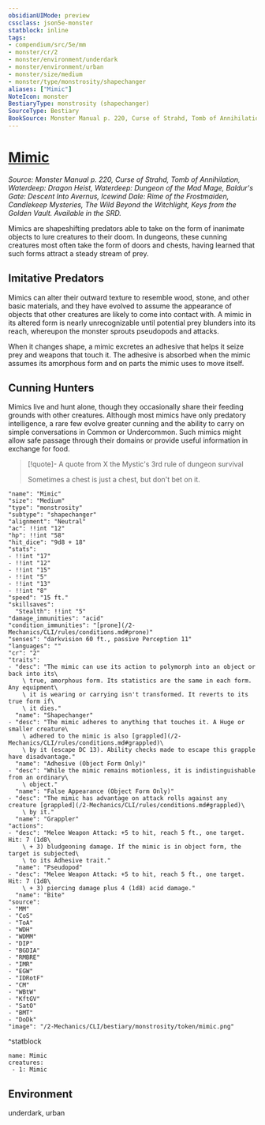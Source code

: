 ```yaml
---
obsidianUIMode: preview
cssclass: json5e-monster
statblock: inline
tags:
- compendium/src/5e/mm
- monster/cr/2
- monster/environment/underdark
- monster/environment/urban
- monster/size/medium
- monster/type/monstrosity/shapechanger
aliases: ["Mimic"]
NoteIcon: monster
BestiaryType: monstrosity (shapechanger)
SourceType: Bestiary
BookSource: Monster Manual p. 220, Curse of Strahd, Tomb of Annihilation, Waterdeep: Dragon Heist, Waterdeep: Dungeon of the Mad Mage, Baldur's Gate: Descent Into Avernus, Icewind Dale: Rime of the Frostmaiden, Candlekeep Mysteries, The Wild Beyond the Witchlight, Keys from the Golden Vault. Available in the SRD.
---
```

# [Mimic](2-Mechanics/CLI/bestiary/monstrosity/mimic.md)
*Source: Monster Manual p. 220, Curse of Strahd, Tomb of Annihilation, Waterdeep: Dragon Heist, Waterdeep: Dungeon of the Mad Mage, Baldur's Gate: Descent Into Avernus, Icewind Dale: Rime of the Frostmaiden, Candlekeep Mysteries, The Wild Beyond the Witchlight, Keys from the Golden Vault. Available in the SRD.*  

Mimics are shapeshifting predators able to take on the form of inanimate objects to lure creatures to their doom. In dungeons, these cunning creatures most often take the form of doors and chests, having learned that such forms attract a steady stream of prey.

## Imitative Predators

Mimics can alter their outward texture to resemble wood, stone, and other basic materials, and they have evolved to assume the appearance of objects that other creatures are likely to come into contact with. A mimic in its altered form is nearly unrecognizable until potential prey blunders into its reach, whereupon the monster sprouts pseudopods and attacks.

When it changes shape, a mimic excretes an adhesive that helps it seize prey and weapons that touch it. The adhesive is absorbed when the mimic assumes its amorphous form and on parts the mimic uses to move itself.

## Cunning Hunters

Mimics live and hunt alone, though they occasionally share their feeding grounds with other creatures. Although most mimics have only predatory intelligence, a rare few evolve greater cunning and the ability to carry on simple conversations in Common or Undercommon. Such mimics might allow safe passage through their domains or provide useful information in exchange for food.

> [!quote]- A quote from X the Mystic's 3rd rule of dungeon survival  
> 
> Sometimes a chest is just a chest, but don't bet on it.


```statblock
"name": "Mimic"
"size": "Medium"
"type": "monstrosity"
"subtype": "shapechanger"
"alignment": "Neutral"
"ac": !!int "12"
"hp": !!int "58"
"hit_dice": "9d8 + 18"
"stats":
- !!int "17"
- !!int "12"
- !!int "15"
- !!int "5"
- !!int "13"
- !!int "8"
"speed": "15 ft."
"skillsaves":
  "Stealth": !!int "5"
"damage_immunities": "acid"
"condition_immunities": "[prone](/2-Mechanics/CLI/rules/conditions.md#prone)"
"senses": "darkvision 60 ft., passive Perception 11"
"languages": ""
"cr": "2"
"traits":
- "desc": "The mimic can use its action to polymorph into an object or back into its\
    \ true, amorphous form. Its statistics are the same in each form. Any equipment\
    \ it is wearing or carrying isn't transformed. It reverts to its true form if\
    \ it dies."
  "name": "Shapechanger"
- "desc": "The mimic adheres to anything that touches it. A Huge or smaller creature\
    \ adhered to the mimic is also [grappled](/2-Mechanics/CLI/rules/conditions.md#grappled)\
    \ by it (escape DC 13). Ability checks made to escape this grapple have disadvantage."
  "name": "Adhesive (Object Form Only)"
- "desc": "While the mimic remains motionless, it is indistinguishable from an ordinary\
    \ object."
  "name": "False Appearance (Object Form Only)"
- "desc": "The mimic has advantage on attack rolls against any creature [grappled](/2-Mechanics/CLI/rules/conditions.md#grappled)\
    \ by it."
  "name": "Grappler"
"actions":
- "desc": "Melee Weapon Attack: +5 to hit, reach 5 ft., one target. Hit: 7 (1d8\
    \ + 3) bludgeoning damage. If the mimic is in object form, the target is subjected\
    \ to its Adhesive trait."
  "name": "Pseudopod"
- "desc": "Melee Weapon Attack: +5 to hit, reach 5 ft., one target. Hit: 7 (1d8\
    \ + 3) piercing damage plus 4 (1d8) acid damage."
  "name": "Bite"
"source":
- "MM"
- "CoS"
- "ToA"
- "WDH"
- "WDMM"
- "DIP"
- "BGDIA"
- "RMBRE"
- "IMR"
- "EGW"
- "IDRotF"
- "CM"
- "WBtW"
- "KftGV"
- "SatO"
- "BMT"
- "DoDk"
"image": "/2-Mechanics/CLI/bestiary/monstrosity/token/mimic.png"
```
^statblock

```encounter-table
name: Mimic
creatures:
 - 1: Mimic
```

## Environment

underdark, urban